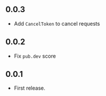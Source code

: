 ## 0.0.3
* Add `CancelToken` to cancel requests

## 0.0.2
* Fix `pub.dev` score

## 0.0.1

* First release.
